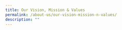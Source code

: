 ```yaml
---
title: Our Vision, Mission & Values
permalink: /about-us/our-vision-mission-n-values/
description: ""
---
```

